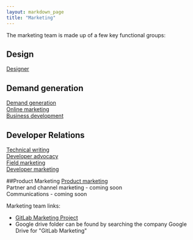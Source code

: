 ```yaml
---
layout: markdown_page
title: "Marketing"
---
```


The marketing team is made up of a few key functional groups:  

## Design
[Designer](/jobs/designer/)

## Demand generation
[Demand generation](/handbook/marketing/demand-generation)  
[Online marketing](/jobs/online-marketing-manager/)  
[Business development](/jobs/business-development-representative/)  

## Developer Relations
[Technical writing](/jobs/technical-writer/)  
[Developer advocacy](/handbook/marketing/developer-relations/developer-advocacy/)  
[Field marketing](/handbook/marketing/developer-relations/field-marketing/)  
[Developer marketing](/handbook/marketing/developer-relations/developer-marketing/)  

##Product Marketing
[Product marketing](/jobs/product-marketing-manager)  
Partner and channel marketing - coming soon  
Communications - coming soon  

Marketing team links:
-  [GitLab Marketing Project](https://gitlab.com/gitlab-com/marketing)
-  Google drive folder can be found by searching the company Google Drive for "GitLab Marketing"   
